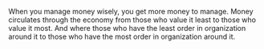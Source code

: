  When you manage money wisely, you get more money to manage. Money circulates through the economy from those who value it least to those who value it most. And where those who have the least order in organization around it to those who have the most order in organization around it.
